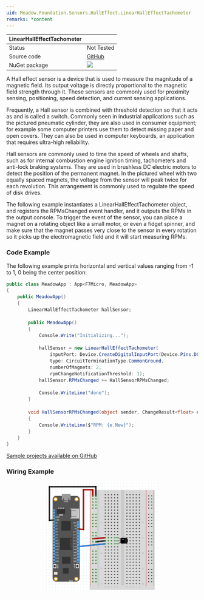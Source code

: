 ```yaml
---
uid: Meadow.Foundation.Sensors.HallEffect.LinearHallEffectTachometer
remarks: *content
---
```


| LinearHallEffectTachometer |  |
|-----------|----------------|
| Status    | Not Tested     |
| Source code | [GitHub](https://github.com/WildernessLabs/Meadow.Foundation/tree/main/Source/Meadow.Foundation.Core/Sensors/HallEffect) |
| NuGet package | <a href="https://www.nuget.org/packages/Meadow.Foundation/" target="_blank"><img src="https://img.shields.io/nuget/v/Meadow.Foundation.svg?label=Meadow.Foundation" style="width: auto; height: -webkit-fill-available;" /></a> |

A Hall effect sensor is a device that is used to measure the magnitude of a magnetic field. Its output voltage is directly proportional to the magnetic field strength through it. These sensors are commonly used for proximity sensing, positioning, speed detection, and current sensing applications.

Frequently, a Hall sensor is combined with threshold detection so that it acts as and is called a switch. Commonly seen in industrial applications such as the pictured pneumatic cylinder, they are also used in consumer equipment; for example some computer printers use them to detect missing paper and open covers. They can also be used in computer keyboards, an application that requires ultra-high reliability.

Hall sensors are commonly used to time the speed of wheels and shafts, such as for internal combustion engine ignition timing, tachometers and anti-lock braking systems. They are used in brushless DC electric motors to detect the position of the permanent magnet. In the pictured wheel with two equally spaced magnets, the voltage from the sensor will peak twice for each revolution. This arrangement is commonly used to regulate the speed of disk drives.

The following example instantiates a LinearHallEffectTachometer object, and registers the RPMsChanged event handler, and it outputs the RPMs in the output console. To trigger the event of the sensor, you can place a magnet on a rotating object like a small motor, or even a fidget spinner, and make sure that the magnet passes very close to the sensor in every rotation so it picks up the electromagnetic field and it will start measuring RPMs.

### Code Example

The following example prints horizontal and vertical values ranging from -1 to 1, 0 being the center position:

```csharp
public class MeadowApp : App<F7Micro, MeadowApp>
{
    public MeadowApp()
    {
        LinearHallEffectTachometer hallSensor;

        public MeadowApp()
        {
            Console.Write("Initializing...");

            hallSensor = new LinearHallEffectTachometer(
                inputPort: Device.CreateDigitalInputPort(Device.Pins.D02, Meadow.Hardware.InterruptMode.EdgeRising, Meadow.Hardware.ResistorMode.InternalPullUp, 0, 10),
                type: CircuitTerminationType.CommonGround,
                numberOfMagnets: 2,
                rpmChangeNotificationThreshold: 1);
            hallSensor.RPMsChanged += HallSensorRPMsChanged;

            Console.WriteLine("done");
        }

        void HallSensorRPMsChanged(object sender, ChangeResult<float> e)
        {
            Console.WriteLine($"RPM: {e.New}");
        }
    }
}
```

[Sample projects available on GitHub](https://github.com/WildernessLabs/Meadow.Foundation/tree/main/Source/Meadow.Foundation.Core.Samples) 

### Wiring Example

<img src="../../API_Assets/Meadow.Foundation.Sensors.HallEffect.LinearHallEffectTachometer/LinearHallEffectTachometer_Fritzing.svg" 
    style="width: 60%; display: block; margin-left: auto; margin-right: auto;" />